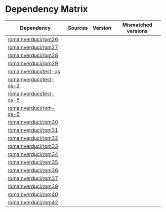 # Dependency Matrix

Dependency | Sources | Version | Mismatched versions
---------- | ------- | ------- | -------------------
[romainverduci/rom26](https://github.com/romainverduci/rom26.git) |  | []() | 
[romainverduci/rom27](https://github.com/romainverduci/rom27.git) |  | []() | 
[romainverduci/rom28](https://github.com/romainverduci/rom28.git) |  | []() | 
[romainverduci/rom29](https://github.com/romainverduci/rom29.git) |  | []() | 
[romainverduci/test-qs](https://github.com/romainverduci/test-qs.git) |  | []() | 
[romainverduci/test-qs-2](https://github.com/romainverduci/test-qs-2.git) |  | []() | 
[romainverduci/test-qs-5](https://github.com/romainverduci/test-qs-5.git) |  | []() | 
[romainverduci/rom-qs-6](https://github.com/romainverduci/rom-qs-6.git) |  | []() | 
[romainverduci/rom30](https://github.com/romainverduci/rom30.git) |  | []() | 
[romainverduci/rom31](https://github.com/romainverduci/rom31.git) |  | []() | 
[romainverduci/rom32](https://github.com/romainverduci/rom32.git) |  | []() | 
[romainverduci/rom33](https://github.com/romainverduci/rom33.git) |  | []() | 
[romainverduci/rom34](https://github.com/romainverduci/rom34.git) |  | []() | 
[romainverduci/rom35](https://github.com/romainverduci/rom35.git) |  | []() | 
[romainverduci/rom36](https://github.com/romainverduci/rom36.git) |  | []() | 
[romainverduci/rom37](https://github.com/romainverduci/rom37.git) |  | []() | 
[romainverduci/rom39](https://github.com/romainverduci/rom39.git) |  | []() | 
[romainverduci/rom40](https://github.com/romainverduci/rom40.git) |  | []() | 
[romainverduci/rom42](https://github.com/romainverduci/rom42.git) |  | []() | 
